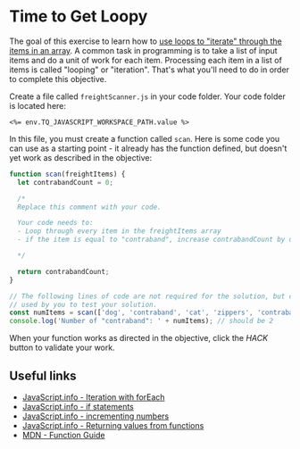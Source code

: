 # Time to Get Loopy

The goal of this exercise to learn how to [use loops to "iterate" through the items in an array](https://javascript.info/array-methods#iterate-foreach). A common task in programming is to take a list of input items and do a unit of work for each item. Processing each item in a list of items is called "looping" or "iteration". That's what you'll need to do in order to complete this objective.

Create a file called `freightScanner.js` in your code folder. Your code folder is located here:

`<%= env.TQ_JAVASCRIPT_WORKSPACE_PATH.value %>`

In this file, you must create a function called `scan`. Here is some code you can use as a starting point - it already has the function defined, but doesn't yet work as described in the objective:

```js
function scan(freightItems) {
  let contrabandCount = 0;

  /*
  Replace this comment with your code.

  Your code needs to:
  - Loop through every item in the freightItems array
  - if the item is equal to "contraband", increase contrabandCount by one

  */

  return contrabandCount;
}

// The following lines of code are not required for the solution, but can be
// used by you to test your solution.
const numItems = scan(['dog', 'contraband', 'cat', 'zippers', 'contraband']);
console.log('Number of "contraband": ' + numItems); // should be 2
```

When your function works as directed in the objective, click the *HACK* button to validate your work.

## Useful links

* [JavaScript.info - Iteration with forEach](https://javascript.info/array-methods?utm_source=twilioquest-3#iterate-foreach)
* [JavaScript.info - if statements](https://javascript.info/ifelse)
* [JavaScript.info - incrementing numbers](https://javascript.info/operators#increment-decrement)
* [JavaScript.info - Returning values from functions](https://javascript.info/function-basics#returning-a-value)
* [MDN - Function Guide](https://developer.mozilla.org/en-US/docs/Web/JavaScript/Guide/Functions)
